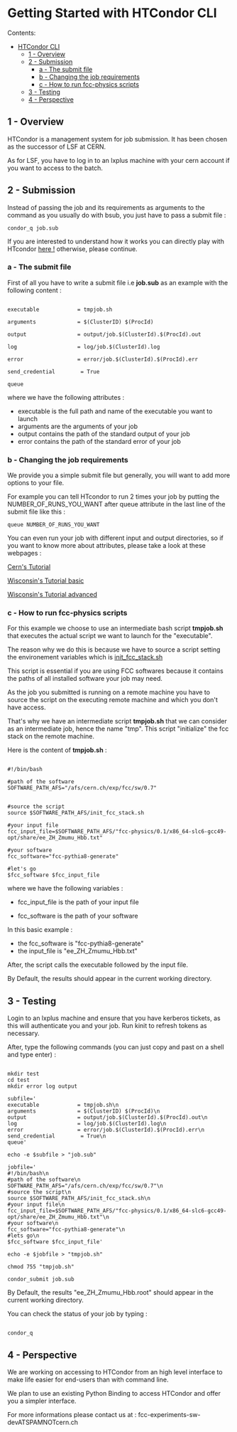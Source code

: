 # Getting Started with HTCondor CLI


Contents:

  * [HTCondor CLI](#htcondor-cli)
    * [1 - Overview](#1---overview)
    * [2 - Submission](#2---submission)
      * [a - The submit file](#a---the-submit-file)
      * [b - Changing the job requirements](#b---changing-the-job-requirements)
      * [c - How to run fcc-physics scripts](#c---how-to-run-fcc-physics-scripts)
    * [3 - Testing](#3---testing)
    * [4 - Perspective](#4---perspective)


## 1 - Overview


HTCondor is a management system for job submission. It has been chosen as the successor of LSF at CERN.

As for LSF, you have to log in to an lxplus machine with your cern account if you want to access to the batch.


## 2 - Submission


Instead of passing the job and its requirements as arguments to the command as you
usually do with bsub, you just have to pass a submit file :

```
condor_q job.sub

```

If you are interested to understand how it works you can directly play with HTcondor [here !](#3---testing) otherwise, please continue.

### a - The submit file

First of all you have to write a submit file i.e **job.sub** as an example with the following content :

```

executable            = tmpjob.sh

arguments             = $(ClusterID) $(ProcId)

output                = output/job.$(ClusterId).$(ProcId).out

log                   = log/job.$(ClusterId).log

error                 = error/job.$(ClusterId).$(ProcId).err

send_credential        = True

queue

```

where we have the following attributes :

- executable is the full path and name of the executable you want to launch
- arguments are the arguments of your job
- output contains the path of the standard output of your job
- error contains the path of the standard error of your job


### b - Changing the job requirements

We provide you a simple submit file but generally, you will want to add more options to your file.

For example you can tell HTcondor to run 2 times your job by putting the NUMBER_OF_RUNS_YOU_WANT after queue attribute in the last line of the submit file like this :


```
queue NUMBER_OF_RUNS_YOU_WANT

```

You can even run your job with different input and output directories, so if you want to know more about attributes, please take a look at these webpages :


[Cern's Tutorial](http://batchdocs.web.cern.ch/batchdocs/local/quick.html)

[Wisconsin's Tutorial basic](http://research.cs.wisc.edu/htcondor/tutorials/intl-grid-school-3/submit_first.html)

[Wisconsin's Tutorial advanced](https://research.cs.wisc.edu/htcondor/manual/current/2_5Submitting_Job.html)

### c - How to run fcc-physics scripts

For this example we choose to use an intermediate bash script **tmpjob.sh** that executes the actual script we want to launch for the "executable".

The reason why we do this is because we have to source a script setting the environement variables which is [init_fcc_stack.sh](https://github.com/HEP-FCC/fcc-spi/blob/master/init_fcc_stack.sh)

This script is essential if you are using FCC softwares because it contains the paths of all installed software your job may need.

As the job you submitted is running on a remote machine you have to source the script on the executing remote machine and which you don't have access.

That's why we have an intermediate script **tmpjob.sh** that we can consider as an intermediate job, hence the name "tmp". This script "initialize" the fcc stack on the remote machine.

Here is the content of **tmpjob.sh** :

```

#!/bin/bash

#path of the software
SOFTWARE_PATH_AFS="/afs/cern.ch/exp/fcc/sw/0.7"


#source the script
source $SOFTWARE_PATH_AFS/init_fcc_stack.sh

#your input file
fcc_input_file=$SOFTWARE_PATH_AFS/"fcc-physics/0.1/x86_64-slc6-gcc49-opt/share/ee_ZH_Zmumu_Hbb.txt"

#your software
fcc_software="fcc-pythia8-generate"

#let's go
$fcc_software $fcc_input_file

```

where we have the following variables :

- fcc_input_file is the path of your input file

- fcc_software is the path of your software

In this basic example :

- the fcc_software is "fcc-pythia8-generate"
- the input_file is "ee_ZH_Zmumu_Hbb.txt"

After, the script calls the executable followed by the input file.

By Default, the results should appear in the current working directory.


## 3 - Testing



Login to an lxplus machine and ensure that you have kerberos tickets, as this will authenticate you and your job. Run kinit to refresh tokens as necessary.

After, type the following commands (you can just copy and past on a shell and type enter) :

```

mkdir test
cd test
mkdir error log output 

subfile='
executable            = tmpjob.sh\n
arguments             = $(ClusterID) $(ProcId)\n
output                = output/job.$(ClusterId).$(ProcId).out\n
log                   = log/job.$(ClusterId).log\n
error                 = error/job.$(ClusterId).$(ProcId).err\n
send_credential        = True\n
queue'

echo -e $subfile > "job.sub"

jobfile='
#!/bin/bash\n
#path of the software\n
SOFTWARE_PATH_AFS="/afs/cern.ch/exp/fcc/sw/0.7"\n
#source the script\n
source $SOFTWARE_PATH_AFS/init_fcc_stack.sh\n
#your input file\n
fcc_input_file=$SOFTWARE_PATH_AFS/"fcc-physics/0.1/x86_64-slc6-gcc49-opt/share/ee_ZH_Zmumu_Hbb.txt"\n
#your software\n
fcc_software="fcc-pythia8-generate"\n
#lets go\n
$fcc_software $fcc_input_file'

echo -e $jobfile > "tmpjob.sh"	

chmod 755 "tmpjob.sh"

condor_submit job.sub

```

By Default, the results "ee_ZH_Zmumu_Hbb.root" should appear in the current working directory.

You can check the status of your job by typing :

```

condor_q

```

## 4 - Perspective


We are working on accessing to HTCondor from an high level interface to make life easier for end-users than with command line.

We plan to use an existing Python Binding to access HTCondor and offer you a simpler interface.



For more informations please contact us at : fcc-experiments-sw-devATSPAMNOTcern.ch 
